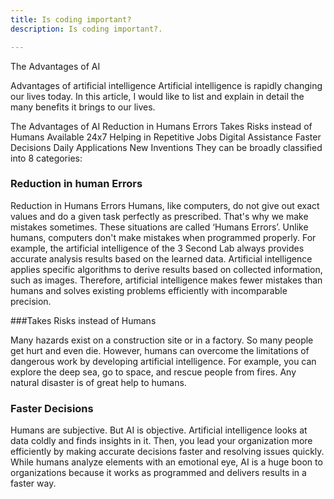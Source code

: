 ```yaml
---
title: Is coding important?
description: Is coding important?.

---
```




The Advantages of AI

Advantages of artificial intelligence
Artificial intelligence is rapidly changing our lives today. In this article, I would like to list and explain in detail the many benefits it brings to our lives.

The Advantages of AI
Reduction in Humans Errors
Takes Risks instead of Humans
Available 24x7
Helping in Repetitive Jobs
Digital Assistance
Faster Decisions
Daily Applications
New Inventions
They can be broadly classified into 8 categories:


### Reduction in human Errors


Reduction in Humans Errors
Humans, like computers, do not give out exact values ​​and do a given task perfectly as prescribed. That's why we make mistakes sometimes. These situations are called ‘Humans Errors’. Unlike humans, computers don't make mistakes when programmed properly. For example, the artificial intelligence of the 3 Second Lab always provides accurate analysis results based on the learned data. Artificial intelligence applies specific algorithms to derive results based on collected information, such as images. Therefore, artificial intelligence makes fewer mistakes than humans and solves existing problems efficiently with incomparable precision.

###Takes Risks instead of Humans

Many hazards exist on a construction site or in a factory. So many people get hurt and even die. However, humans can overcome the limitations of dangerous work by developing artificial intelligence. For example, you can explore the deep sea, go to space, and rescue people from fires. Any natural disaster is of great help to humans.

### Faster Decisions

Humans are subjective. But AI is objective. Artificial intelligence looks at data coldly and finds insights in it. Then, you lead your organization more efficiently by making accurate decisions faster and resolving issues quickly. While humans analyze elements with an emotional eye, AI is a huge boon to organizations because it works as programmed and delivers results in a faster way.
